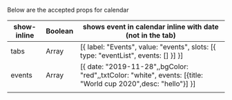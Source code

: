 Below are the accepted props for calendar

| show-inline | Boolean | shows event in calendar inline with date (not in the tab)                                                      |
|-------------|---------|----------------------------------------------------------------------------------------------------------------|
| tabs        | Array   | [{ label: "Events", value: "events", slots: [{ type: "eventList", events: [] }] }]                             |
| events      | Array   | [{ date: "2019-11-28",,bgColor: "red",,txtColor: "white", events: [{title: "World cup 2020",desc: "hello"}] }] |
|             |         |                                                                                                                |

